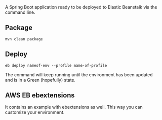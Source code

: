 A Spring Boot application ready to be deployed to Elastic Beanstalk via the command line.

## Package

`mvn clean package`

## Deploy

`eb deploy nameof-env --profile name-of-profile`

The command will keep running until the environment has been updated and is in a Green (hopefully) state.

## AWS EB ebextensions

It contains an example with ebextensions as well. This way you can customize your environment.
